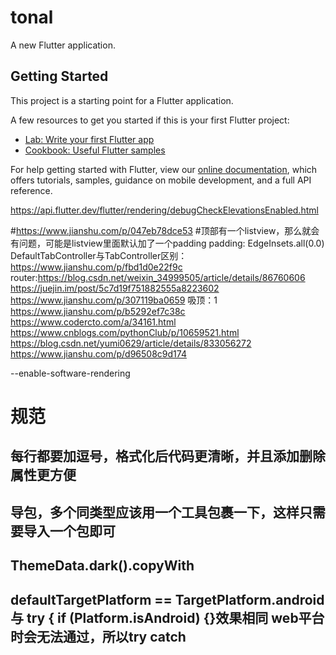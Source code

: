 # tonal

A new Flutter application.

## Getting Started

This project is a starting point for a Flutter application.

A few resources to get you started if this is your first Flutter project:

- [Lab: Write your first Flutter app](https://flutter.dev/docs/get-started/codelab)
- [Cookbook: Useful Flutter samples](https://flutter.dev/docs/cookbook)

For help getting started with Flutter, view our
[online documentation](https://flutter.dev/docs), which offers tutorials,
samples, guidance on mobile development, and a full API reference.

https://api.flutter.dev/flutter/rendering/debugCheckElevationsEnabled.html

#https://www.jianshu.com/p/047eb78dce53
#顶部有一个listview，那么就会有问题，可能是listview里面默认加了一个padding
padding: EdgeInsets.all(0.0)
DefaultTabController与TabController区别：https://www.jianshu.com/p/fbd1d0e22f9c
router:https://blog.csdn.net/weixin_34999505/article/details/86760606 https://juejin.im/post/5c7d19f751882555a8223602
https://www.jianshu.com/p/307119ba0659
吸顶：1
https://www.jianshu.com/p/b5292ef7c38c
https://www.codercto.com/a/34161.html
https://www.cnblogs.com/pythonClub/p/10659521.html
https://blog.csdn.net/yumi0629/article/details/833056272
https://www.jianshu.com/p/d96508c9d174

--enable-software-rendering



# 规范
## 每行都要加逗号，格式化后代码更清晰，并且添加删除属性更方便
## 导包，多个同类型应该用一个工具包裹一下，这样只需要导入一个包即可
## ThemeData.dark().copyWith
## defaultTargetPlatform == TargetPlatform.android  与 try { if (Platform.isAndroid) {}效果相同  web平台时会无法通过，所以try catch